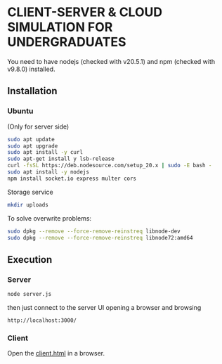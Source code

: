 # CLIENT-SERVER & CLOUD SIMULATION FOR UNDERGRADUATES

You need to have nodejs (checked with v20.5.1) and npm (checked with v9.8.0) installed.

## Installation

### Ubuntu

(Only for server side)
```bash
sudo apt update
sudo apt upgrade
sudo apt install -y curl
sudo apt-get install y lsb-release
curl -fsSL https://deb.nodesource.com/setup_20.x | sudo -E bash -
sudo apt install -y nodejs
npm install socket.io express multer cors
```

Storage service
```bash
mkdir uploads
```

To solve overwrite problems:

```bash
sudo dpkg --remove --force-remove-reinstreq libnode-dev
sudo dpkg --remove --force-remove-reinstreq libnode72:amd64
```

## Execution

### Server

```bash
node server.js
```
then just connect to the server UI opening a browser and browsing

```
http://localhost:3000/
```

### Client

Open the [client.html](client.html) in a browser.

